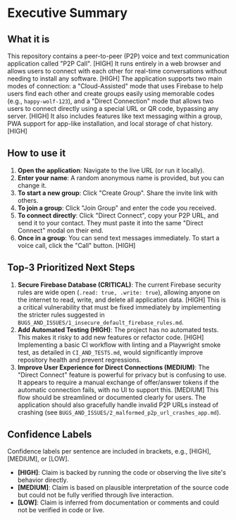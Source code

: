 # Executive Summary

## What it is

This repository contains a peer-to-peer (P2P) voice and text communication application called "P2P Call". [HIGH] It runs entirely in a web browser and allows users to connect with each other for real-time conversations without needing to install any software. [HIGH] The application supports two main modes of connection: a "Cloud-Assisted" mode that uses Firebase to help users find each other and create groups easily using memorable codes (e.g., `happy-wolf-123`), and a "Direct Connection" mode that allows two users to connect directly using a special URL or QR code, bypassing any server. [HIGH] It also includes features like text messaging within a group, PWA support for app-like installation, and local storage of chat history. [HIGH]

## How to use it

1.  **Open the application**: Navigate to the live URL (or run it locally).
2.  **Enter your name**: A random anonymous name is provided, but you can change it.
3.  **To start a new group**: Click "Create Group". Share the invite link with others.
4.  **To join a group**: Click "Join Group" and enter the code you received.
5.  **To connect directly**: Click "Direct Connect", copy your P2P URL, and send it to your contact. They must paste it into the same "Direct Connect" modal on their end.
6.  **Once in a group**: You can send text messages immediately. To start a voice call, click the "Call" button. [HIGH]

## Top-3 Prioritized Next Steps

1.  **Secure Firebase Database (CRITICAL)**: The current Firebase security rules are wide open (`.read: true, .write: true`), allowing anyone on the internet to read, write, and delete all application data. [HIGH] This is a critical vulnerability that must be fixed immediately by implementing the stricter rules suggested in `BUGS_AND_ISSUES/1_insecure_default_firebase_rules.md`.
2.  **Add Automated Testing (HIGH)**: The project has no automated tests. This makes it risky to add new features or refactor code. [HIGH] Implementing a basic CI workflow with linting and a Playwright smoke test, as detailed in `CI_AND_TESTS.md`, would significantly improve repository health and prevent regressions.
3.  **Improve User Experience for Direct Connections (MEDIUM)**: The "Direct Connect" feature is powerful for privacy but is confusing to use. It appears to require a manual exchange of offer/answer tokens if the automatic connection fails, with no UI to support this. [MEDIUM] This flow should be streamlined or documented clearly for users. The application should also gracefully handle invalid P2P URLs instead of crashing (see `BUGS_AND_ISSUES/2_malformed_p2p_url_crashes_app.md`).

## Confidence Labels

Confidence labels per sentence are included in brackets, e.g., [HIGH], [MEDIUM], or [LOW].
*   **[HIGH]**: Claim is backed by running the code or observing the live site's behavior directly.
*   **[MEDIUM]**: Claim is based on plausible interpretation of the source code but could not be fully verified through live interaction.
*   **[LOW]**: Claim is inferred from documentation or comments and could not be verified in code or live.
